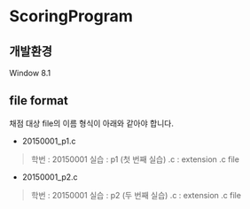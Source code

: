 # ScoringProgram

## 개발환경
Window 8.1

## file format
채점 대상 file의 이름 형식이 아래와 같아야 합니다.
- 20150001_p1.c
 > 학번 : 20150001
 > 실습 : p1 (첫 번째 실습)
 > .c : extension .c file
- 20150001_p2.c
 > 학번 : 20150001
 > 실습 : p2 (두 번째 실습)
 > .c : extension .c file
